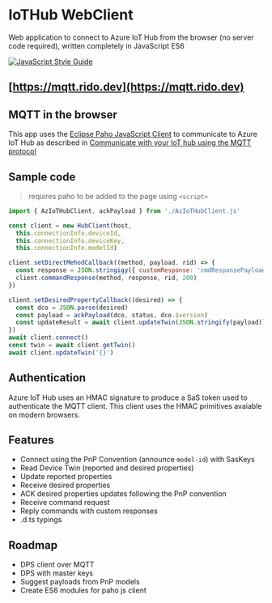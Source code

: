 # IoTHub WebClient

Web application to connect to Azure IoT Hub from the browser (no server code required), written completely in JavaScript ES6

[![JavaScript Style Guide](https://cdn.rawgit.com/standard/standard/master/badge.svg)](https://github.com/standard/standard)

## [https://mqtt.rido.dev](https://mqtt.rido.dev)

## MQTT in the browser

This app uses the [Eclipse Paho JavaScript Client](https://www.eclipse.org/paho/clients/js/) to communicate to Azure IoT Hub as described in [Communicate with your IoT hub using the MQTT protocol](https://docs.microsoft.com/azure/iot-hub/iot-hub-mqtt-support)

## Sample code

> requires paho to be added to the page using `<script>`

```js
import { AzIoTHubClient, ackPayload } from './AzIoTHubClient.js'

const client = new HubClient(host,
  this.connectionInfo.deviceId,
  this.connectionInfo.deviceKey,
  this.connectionInfo.modelId)

client.setDirectMehodCallback((method, payload, rid) => {
  const response = JSON.stringigy({ customResponse: 'cmdResponsePayload' })
  client.commandResponse(method, response, rid, 200)
})

client.setDesiredPropertyCallback((desired) => {
  const dco = JSON.parse(desired)
  const payload = ackPayload(dco, status, dco.$version)
  const updateResult = await client.updateTwin(JSON.stringify(payload))
})
await client.connect()
const twin = await client.getTwin()
await client.updateTwin('{}')
```

## Authentication

Azure IoT Hub uses an HMAC signature to produce a SaS token used to authenticate the MQTT client. This client uses the HMAC primitives avaiable on modern browsers.

## Features

- Connect using the PnP Convention (announce `model-id`) with SasKeys
- Read Device Twin (reported and desired properties)
- Update reported properties
- Receive desired properties
- ACK desired properties updates following the PnP convention
- Receive command request
- Reply commands with custom responses
- .d.ts typings

## Roadmap

- DPS client over MQTT
- DPS with master keys
- Suggest payloads from PnP models
- Create ES6 modules for paho js client
